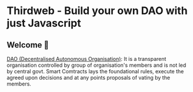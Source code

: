 # **Thirdweb - Build your own DAO with just Javascript**

## **Welcome 👋**

<ins>DAO (Decentralised Autonomous Organisation)</ins>: It is a transparent organisation controlled by group of organisation's members and is not led by central govt. Smart Comtracts lays the foundational rules, execute the agreed upon decisions and at any points proposals of vating by the members.
